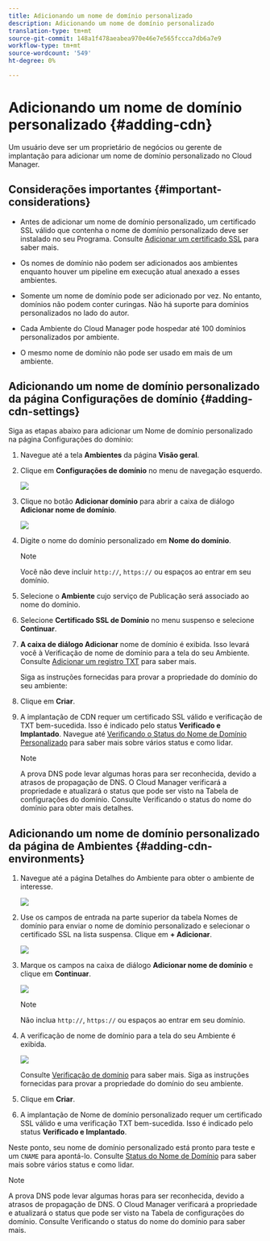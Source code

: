 ```yaml
---
title: Adicionando um nome de domínio personalizado
description: Adicionando um nome de domínio personalizado
translation-type: tm+mt
source-git-commit: 148a1f478aeabea970e46e7e565fccca7db6a7e9
workflow-type: tm+mt
source-wordcount: '549'
ht-degree: 0%

---
```



# Adicionando um nome de domínio personalizado {#adding-cdn}

Um usuário deve ser um proprietário de negócios ou gerente de implantação para adicionar um nome de domínio personalizado no Cloud Manager.

## Considerações importantes {#important-considerations}

* Antes de adicionar um nome de domínio personalizado, um certificado SSL válido que contenha o nome de domínio personalizado deve ser instalado no seu Programa. Consulte [Adicionar um certificado SSL](/help/implementing/cloud-manager/managing-ssl-certifications/add-ssl-certificate.md) para saber mais.

* Os nomes de domínio não podem ser adicionados aos ambientes enquanto houver um pipeline em execução atual anexado a esses ambientes.

* Somente um nome de domínio pode ser adicionado por vez. No entanto, domínios não podem conter curingas. Não há suporte para domínios personalizados no lado do autor.

* Cada Ambiente do Cloud Manager pode hospedar até 100 domínios personalizados por ambiente.

* O mesmo nome de domínio não pode ser usado em mais de um ambiente.

## Adicionando um nome de domínio personalizado da página Configurações de domínio {#adding-cdn-settings}

Siga as etapas abaixo para adicionar um Nome de domínio personalizado na página Configurações do domínio:

1. Navegue até a tela **Ambientes** da página **Visão geral**.

1. Clique em **Configurações de domínio** no menu de navegação esquerdo.

   ![](/help/implementing/cloud-manager/assets/cdn/cdn-create.png)

1. Clique no botão **Adicionar domínio** para abrir a caixa de diálogo **Adicionar nome de domínio**.

   ![](/help/implementing/cloud-manager/assets/cdn/cdn-create2.png)

1. Digite o nome do domínio personalizado em **Nome do domínio**.

   >[!NOTE]
   >Você não deve incluir `http://`, `https://` ou espaços ao entrar em seu domínio.

1. Selecione o **Ambiente** cujo serviço de Publicação será associado ao nome do domínio.

1. Selecione **Certificado SSL de Domínio** no menu suspenso e selecione **Continuar**.

1. **A caixa de diálogo Adicionar** nome de domínio é exibida. Isso levará você à Verificação de nome de domínio para a tela do seu Ambiente. Consulte [Adicionar um registro TXT](/help/implementing/cloud-manager/custom-domain-names/add-text-record.md) para saber mais.

   Siga as instruções fornecidas para provar a propriedade do domínio do seu ambiente:

1. Clique em **Criar**.
1. A implantação de CDN requer um certificado SSL válido e verificação de TXT bem-sucedida. Isso é indicado pelo status **Verificado e Implantado**.
Navegue até [Verificando o Status do Nome de Domínio Personalizado](/help/implementing/cloud-manager/custom-domain-names/check-domain-name-status.md) para saber mais sobre vários status e como lidar.

   >[!NOTE]
   >A prova DNS pode levar algumas horas para ser reconhecida, devido a atrasos de propagação de DNS. O Cloud Manager verificará a propriedade e atualizará o status que pode ser visto na Tabela de configurações do domínio. Consulte Verificando o status do nome do domínio para obter mais detalhes.

## Adicionando um nome de domínio personalizado da página de Ambientes {#adding-cdn-environments}

1. Navegue até a página Detalhes do Ambiente para obter o ambiente de interesse.

   ![](/help/implementing/cloud-manager/assets/cdn/cdn-create4.png)

1. Use os campos de entrada na parte superior da tabela Nomes de domínio para enviar o nome de domínio personalizado e selecionar o certificado SSL na lista suspensa. Clique em **+ Adicionar**.

   ![](/help/implementing/cloud-manager/assets/cdn/cdn-create3.png)

1. Marque os campos na caixa de diálogo **Adicionar nome de domínio** e clique em **Continuar**.

   ![](/help/implementing/cloud-manager/assets/cdn/cdn-create5.png)

   >[!NOTE]
   >Não inclua `http://`, `https://` ou espaços ao entrar em seu domínio.

1. A verificação de nome de domínio para a tela do seu Ambiente é exibida.

   ![](/help/implementing/cloud-manager/assets/cdn/cdn-create6.png)

   Consulte [Verificação de domínio](/help/implementing/cloud-manager/custom-domain-names/add-text-record.md) para saber mais. Siga as instruções fornecidas para provar a propriedade do domínio do seu ambiente.

1. Clique em **Criar**.

1. A implantação de Nome de domínio personalizado requer um certificado SSL válido e uma verificação TXT bem-sucedida. Isso é indicado pelo status **Verificado e Implantado**.

Neste ponto, seu nome de domínio personalizado está pronto para teste e um `CNAME` para apontá-lo. Consulte [Status do Nome de Domínio](/help/implementing/cloud-manager/custom-domain-names/check-domain-name-status.md) para saber mais sobre vários status e como lidar.

>[!NOTE]
>A prova DNS pode levar algumas horas para ser reconhecida, devido a atrasos de propagação de DNS. O Cloud Manager verificará a propriedade e atualizará o status que pode ser visto na Tabela de configurações do domínio. Consulte Verificando o status do nome do domínio para saber mais.
